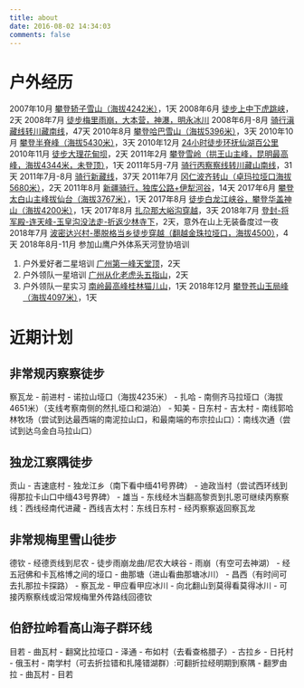 ```yaml
---
title: about
date: 2016-08-02 14:34:03
comments: false
---
```


# 户外经历
2007年10月      [攀登轿子雪山（海拔4242米）](http://blog.sina.com.cn/s/blog_6e29ec500100nq3n.html)，1天
2008年6月       [徒步上中下虎跳峡](http://blog.sina.com.cn/s/blog_6e29ec500100nq37.html)，2天
2008年7月       [徒步梅里雨崩，大本营，神瀑，明永冰川](http://blog.sina.com.cn/s/blog_6e29ec500100nq2c.html)
2008年6月-8月   [骑行滇藏线转川藏南线](http://blog.sina.com.cn/s/blog_6e29ec500100nq1a.html)，47天
2010年8月       [攀登哈巴雪山（海拔5396米）](http://blog.sina.com.cn/s/blog_6e29ec500100nq33.html)，3天
2010年10月      [攀登半脊峰（海拔5430米）](http://bbs.8264.com/thread-534373-1-1.html)，3天
2010年12月      [24小时徒步环抚仙湖百公里](http://blog.sina.com.cn/s/blog_6e29ec500100o0lb.html)
2010年11月      [徒步大理花甸坝](http://www.a-trip.com/tracks/view/64607)，2天
2011年2月       [攀登雪岭（拱王山主峰，昆明最高峰，海拔4344米，未登顶）](http://blog.sina.com.cn/s/blog_6e29ec500100pu8w.html)，1天
2011年5月-7月   [骑行丙察察线转川藏山南线](http://blog.sina.com.cn/s/blog_6e29ec500100tonz.html)，31天
2011年7月-8月   [骑行新藏线](http://blog.sina.com.cn/s/blog_6e29ec500100v2oj.html)，37天
2011年7月       [冈仁波齐转山（卓玛拉垭口海拔5680米）](http://blog.sina.com.cn/s/blog_6e29ec500100wgd5.html)，2天
2011年8月       [新疆骑行，独库公路+伊犁河谷](http://blog.sina.com.cn/s/blog_6e29ec500100xklp.html)，14天
2017年6月       [攀登太白山主峰拔仙台（海拔3767米）](https://www.google.com/maps/d/viewer?mid=16aCW7I8J6e-aI-eC-c4HnDTckys&usp=sharing)，1天
2017年8月       [徒步白龙江峡谷，攀登华盖神山（海拔4200米）](https://www.google.com/maps/d/viewer?mid=1RPn9rfhkYzEC-qMcoVpdR5VubZg&usp=sharing)，1天
2017年8月       [扎尕那大峪沟穿越](https://drive.google.com/open?id=1KsT_8RFhGzpiQp8jEEl9Aa6KT4g&usp=sharing)，3天
2018年7月	[登封-将军殿-连天峰-玉皇沟没法走-折返少林寺下](http://www.2bulu.com/track/track_detail.htm?trackId=y/T80hoCPI8=)，2天，意外在山上无装备度过一夜
2018年7月	[波密达兴村-墨脱格当乡徒步穿越（翻越金珠拉垭口，海拔4500）](http://tieba.baidu.com/p/5839789551?pid=121450432912&cid=0#121450432912)，4天
2018年8月-11月	参加山鹰户外体系天河登协培训
1. 户外爱好者二星培训  [广州第一峰天堂顶](http://www.2bulu.com/track/t-6840676.htm)，2天
2. 户外领队一星培训  [广州从化老虎头五指山](http://www.2bulu.com/track/t-6461793.htm)，2天
3. 户外领队一星实习  [南岭最高峰桂林猫儿山](http://www.2bulu.com/track/t-6826179.htm)，1天
2018年12月	[攀登苍山玉局峰（海拔4097米）](http://www.2bulu.com/track/t-6904851.htm)，1天

# 近期计划
## 非常规丙察察徒步
察瓦龙 - 前进村 - 诺拉山垭口（海拔4235米） - 扎哈 - 南侧齐马拉垭口（海拔4651米）（支线考察南侧的然扎垭口和湖泊） - 知美 - 日东村 - 吉太村 - 南线郭哈林牧场（尝试到达最西端的南泥拉山口，和最南端的布宗拉山口）：南线次通（尝试到达乌金白马拉山口）

## 独龙江察隅徒步
贡山 - 吉速底村 - 独龙江乡（南下看中缅41号界碑） - 迪政当村（尝试西环线到得那拉卡山口中缅43号界碑） - 雄当 - 东线经木当翻高黎贡到扎恩可继续丙察察线：西线经南代进藏 - 西线吉太村：东线日东村 - 经丙察察返回察瓦龙

## 非常规梅里雪山徒步
德钦 - 经德贡线到尼农 - 徒步雨崩龙曲/尼农大峡谷 - 雨崩（有空可去神湖） - 经五冠佛和卡瓦格博之间的垭口 - 曲那塘（进山看曲那塘冰川） - 昌西（有时间可去扎那拉卡探路） - 察瓦龙 - 甲应看甲应冰川 - 向北翻山到莫得看莫得冰川 - 可接丙察察线或沿常规梅里外传路线回德钦

## 伯舒拉岭看高山海子群环线
目若 - 曲瓦村 - 翻窝比拉垭口 - 泽通 - 布如村（去看查格腊子）- 古拉乡 - 日托村 - 俄玉村 - 南学村（可去折拉错和扎隆错湖群）:可翻折拉经明期到察隅 - 翻罗由拉 - 曲瓦村 - 目若
